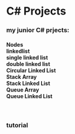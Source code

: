 # C# Projects
<h3> my junior C# prjects:</h3>

<h4>Nodes<br>
linkedlist<br>
single linked list<br>
double linked list<br>
Circular Linked List<br>
Stack Array<br>
Stack Linked List<br> 
Queue Array<br>
Queue Linked List<br>
</h4>
<br>
<h3>tutorial</h3>
